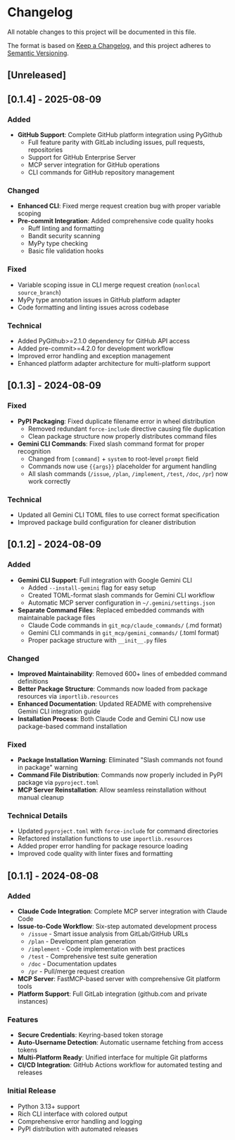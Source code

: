 # Changelog

All notable changes to this project will be documented in this file.

The format is based on [Keep a Changelog](https://keepachangelog.com/en/1.0.0/),
and this project adheres to [Semantic Versioning](https://semver.org/spec/v2.0.0.html).

## [Unreleased]

## [0.1.4] - 2025-08-09

### Added
- **GitHub Support**: Complete GitHub platform integration using PyGithub
  - Full feature parity with GitLab including issues, pull requests, repositories
  - Support for GitHub Enterprise Server
  - MCP server integration for GitHub operations
  - CLI commands for GitHub repository management

### Changed
- **Enhanced CLI**: Fixed merge request creation bug with proper variable scoping
- **Pre-commit Integration**: Added comprehensive code quality hooks
  - Ruff linting and formatting
  - Bandit security scanning
  - MyPy type checking
  - Basic file validation hooks

### Fixed
- Variable scoping issue in CLI merge request creation (`nonlocal source_branch`)
- MyPy type annotation issues in GitHub platform adapter
- Code formatting and linting issues across codebase

### Technical
- Added PyGithub>=2.1.0 dependency for GitHub API access
- Added pre-commit>=4.2.0 for development workflow
- Improved error handling and exception management
- Enhanced platform adapter architecture for multi-platform support

## [0.1.3] - 2024-08-09

### Fixed
- **PyPI Packaging**: Fixed duplicate filename error in wheel distribution
  - Removed redundant `force-include` directive causing file duplication
  - Clean package structure now properly distributes command files
- **Gemini CLI Commands**: Fixed slash command format for proper recognition
  - Changed from `[command]` + `system` to root-level `prompt` field
  - Commands now use `{{args}}` placeholder for argument handling
  - All slash commands (`/issue`, `/plan`, `/implement`, `/test`, `/doc`, `/pr`) now work correctly

### Technical
- Updated all Gemini CLI TOML files to use correct format specification
- Improved package build configuration for cleaner distribution

## [0.1.2] - 2024-08-09

### Added
- **Gemini CLI Support**: Full integration with Google Gemini CLI
  - Added `--install-gemini` flag for easy setup
  - Created TOML-format slash commands for Gemini CLI workflow
  - Automatic MCP server configuration in `~/.gemini/settings.json`
- **Separate Command Files**: Replaced embedded commands with maintainable package files
  - Claude Code commands in `git_mcp/claude_commands/` (.md format)
  - Gemini CLI commands in `git_mcp/gemini_commands/` (.toml format)
  - Proper package structure with `__init__.py` files

### Changed
- **Improved Maintainability**: Removed 600+ lines of embedded command definitions
- **Better Package Structure**: Commands now loaded from package resources via `importlib.resources`
- **Enhanced Documentation**: Updated README with comprehensive Gemini CLI integration guide
- **Installation Process**: Both Claude Code and Gemini CLI now use package-based command installation

### Fixed
- **Package Installation Warning**: Eliminated "Slash commands not found in package" warning
- **Command File Distribution**: Commands now properly included in PyPI package via `pyproject.toml`
- **MCP Server Reinstallation**: Allow seamless reinstallation without manual cleanup

### Technical Details
- Updated `pyproject.toml` with `force-include` for command directories
- Refactored installation functions to use `importlib.resources`
- Added proper error handling for package resource loading
- Improved code quality with linter fixes and formatting

## [0.1.1] - 2024-08-08

### Added
- **Claude Code Integration**: Complete MCP server integration with Claude Code
- **Issue-to-Code Workflow**: Six-step automated development process
  - `/issue` - Smart issue analysis from GitLab/GitHub URLs
  - `/plan` - Development plan generation
  - `/implement` - Code implementation with best practices
  - `/test` - Comprehensive test suite generation
  - `/doc` - Documentation updates
  - `/pr` - Pull/merge request creation
- **MCP Server**: FastMCP-based server with comprehensive Git platform tools
- **Platform Support**: Full GitLab integration (github.com and private instances)

### Features
- **Secure Credentials**: Keyring-based token storage
- **Auto-Username Detection**: Automatic username fetching from access tokens
- **Multi-Platform Ready**: Unified interface for multiple Git platforms
- **CI/CD Integration**: GitHub Actions workflow for automated testing and releases

### Initial Release
- Python 3.13+ support
- Rich CLI interface with colored output
- Comprehensive error handling and logging
- PyPI distribution with automated releases

